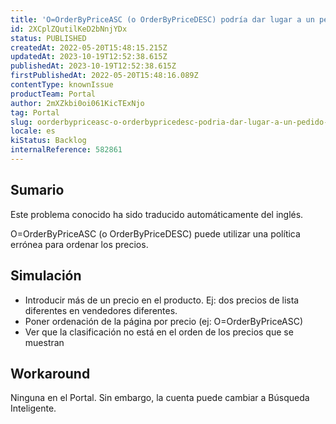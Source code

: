 ```yaml
---
title: 'O=OrderByPriceASC (o OrderByPriceDESC) podría dar lugar a un pedido erróneo'
id: 2XCplZQutilKeD2bNnjYDx
status: PUBLISHED
createdAt: 2022-05-20T15:48:15.215Z
updatedAt: 2023-10-19T12:52:38.615Z
publishedAt: 2023-10-19T12:52:38.615Z
firstPublishedAt: 2022-05-20T15:48:16.089Z
contentType: knownIssue
productTeam: Portal
author: 2mXZkbi0oi061KicTExNjo
tag: Portal
slug: oorderbypriceasc-o-orderbypricedesc-podria-dar-lugar-a-un-pedido-erroneo
locale: es
kiStatus: Backlog
internalReference: 582861
---
```


## Sumario

<div class="alert alert-info">
  <p>Este problema conocido ha sido traducido automáticamente del inglés.</p>
</div>


O=OrderByPriceASC (o OrderByPriceDESC) puede utilizar una política errónea para ordenar los precios.


##

## Simulación



- Introducir más de un precio en el producto. Ej: dos precios de lista diferentes en vendedores diferentes.
- Poner ordenación de la página por precio (ej: O=OrderByPriceASC)
- Ver que la clasificación no está en el orden de los precios que se muestran



## Workaround


Ninguna en el Portal. Sin embargo, la cuenta puede cambiar a Búsqueda Inteligente.





